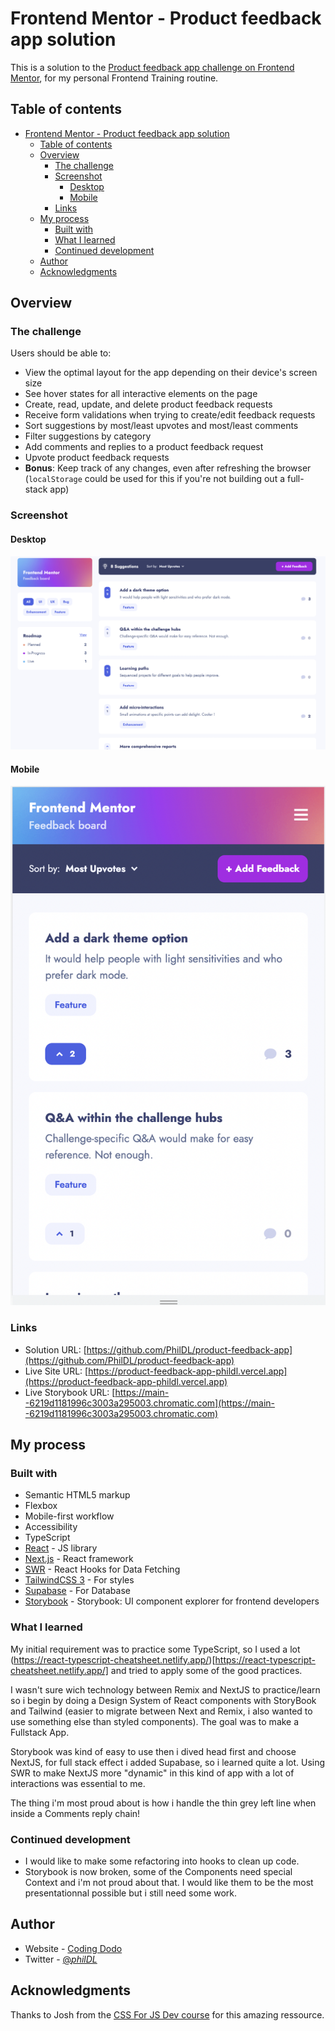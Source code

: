 # Frontend Mentor - Product feedback app solution

This is a solution to the [Product feedback app challenge on Frontend Mentor](https://www.frontendmentor.io/challenges/product-feedback-app-wbvUYqjR6), for my personal Frontend Training routine.

## Table of contents

- [Frontend Mentor - Product feedback app solution](#frontend-mentor---product-feedback-app-solution)
  - [Table of contents](#table-of-contents)
  - [Overview](#overview)
    - [The challenge](#the-challenge)
    - [Screenshot](#screenshot)
      - [Desktop](#desktop)
      - [Mobile](#mobile)
    - [Links](#links)
  - [My process](#my-process)
    - [Built with](#built-with)
    - [What I learned](#what-i-learned)
    - [Continued development](#continued-development)
  - [Author](#author)
  - [Acknowledgments](#acknowledgments)

## Overview

### The challenge

Users should be able to:

- View the optimal layout for the app depending on their device's screen size
- See hover states for all interactive elements on the page
- Create, read, update, and delete product feedback requests
- Receive form validations when trying to create/edit feedback requests
- Sort suggestions by most/least upvotes and most/least comments
- Filter suggestions by category
- Add comments and replies to a product feedback request
- Upvote product feedback requests
- **Bonus**: Keep track of any changes, even after refreshing the browser (`localStorage` could be used for this if you're not building out a full-stack app)

### Screenshot

#### Desktop
![Desktop Version](./public/image.png)

#### Mobile
![Mobile Version](./public/image-mobile.png)


### Links

- Solution URL: [https://github.com/PhilDL/product-feedback-app](https://github.com/PhilDL/product-feedback-app)
- Live Site URL: [https://product-feedback-app-phildl.vercel.app](https://product-feedback-app-phildl.vercel.app)
- Live Storybook URL: [https://main--6219d1181996c3003a295003.chromatic.com](https://main--6219d1181996c3003a295003.chromatic.com)

## My process

### Built with

- Semantic HTML5 markup
- Flexbox
- Mobile-first workflow
- Accessibility
- TypeScript
- [React](https://reactjs.org/) - JS library
- [Next.js](https://nextjs.org/) - React framework
- [SWR](https://swr.vercel.app/) - React Hooks for Data Fetching
- [TailwindCSS 3](https://tailwindcss.com/) - For styles
- [Supabase](https://supabase.com/) - For Database
- [Storybook](https://storybook.js.org) - Storybook: UI component explorer for frontend developers

### What I learned

My initial requirement was to practice some TypeScript, so I used a lot (https://react-typescript-cheatsheet.netlify.app/)[https://react-typescript-cheatsheet.netlify.app/] and tried to apply some of the good practices.

I wasn't sure wich technology between Remix and NextJS to practice/learn so i begin by doing a Design System of React components with StoryBook and Tailwind (easier to migrate between Next and Remix, i also wanted to use something else than styled components). The goal was to make a Fullstack App.

Storybook was kind of easy to use then i dived head first and choose NextJS, for full stack effect i added Supabase, so i learned quite a lot. Using SWR to make NextJS more "dynamic" in this kind of app with a lot of interactions was essential to me.

The thing i'm most proud about is how i handle the thin grey left line when inside a Comments reply chain!

### Continued development

- I would like to make some refactoring into hooks to clean up code.
- Storybook is now broken, some of the Components need special Context and i'm not proud about that. I would like them to be the most presentationnal possible but i still need some work.

## Author

- Website - [Coding Dodo](https://codingdodo.com)
- Twitter - [@_philDL_](https://twitter.com/_philDL)


## Acknowledgments

Thanks to Josh from the [CSS For JS Dev course](https://courses.joshwcomeau.com/css-for-js) for this amazing ressource.